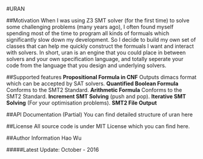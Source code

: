 #URAN

##Motivation
When I was using Z3 SMT solver (for the first time) to solve some challenging problems (many years ago), I often found myself spending most of the time to program all kinds of formuals which significantly slow down my development.  So I decide to build my own set of classes that can help me quickly construct the formuals I want and interact with solvers. In short, uran is an engine that you could place in between solvers and your own specification language, and totally seperate your code from the language that you design and underlying solvers.  

##Supported features
**Propositional Formula in CNF** Outputs dimacs format which can be accepted by SAT solvers.
**Quantified Boolean Formula** Conforms to the SMT2 Standard.
**Arithmetic Formula** Conforms to the SMT2 Standard.
**Increment SMT Solving** (push and pop).
**Iterative SMT Solving** (For your optimisation problems).
**SMT2 File Output**


##API Documentation (Partial)
You can find detailed structure of uran here


##License
All source code is under MIT License which you can find here.

##Author Information 
Hao Wu


#####Latest Update: October - 2016
